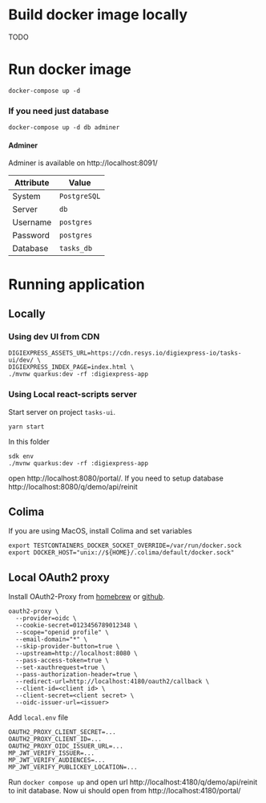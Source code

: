 # Build docker image locally
TODO

# Run docker image
```shell
docker-compose up -d
```

### If you need just database
```shell
docker-compose up -d db adminer
```

#### Adminer

Adminer is available on http://localhost:8091/ 

| Attribute | Value        |
|-----------|--------------|
| System    | `PostgreSQL` |
| Server    | `db`         |
| Username  | `postgres`   |
| Password  | `postgres`   |
| Database  | `tasks_db`   |

# Running application

## Locally

### Using dev UI from CDN

```shell
DIGIEXPRESS_ASSETS_URL=https://cdn.resys.io/digiexpress-io/tasks-ui/dev/ \
DIGIEXPRESS_INDEX_PAGE=index.html \
./mvnw quarkus:dev -rf :digiexpress-app
```

### Using Local react-scripts server

Start server on project `tasks-ui`.
```shell
yarn start
```

In this folder
```shell
sdk env
./mvnw quarkus:dev -rf :digiexpress-app
```
open http://localhost:8080/portal/. If you need to setup database http://localhost:8080/q/demo/api/reinit


## Colima

If you are using MacOS, install Colima and set variables

```shell
export TESTCONTAINERS_DOCKER_SOCKET_OVERRIDE=/var/run/docker.sock
export DOCKER_HOST="unix://${HOME}/.colima/default/docker.sock"
```

## Local OAuth2 proxy

Install OAuth2-Proxy from [homebrew](https://formulae.brew.sh/formula/oauth2_proxy#default) or [github](https://github.com/oauth2-proxy/oauth2-proxy#installation).

```shell
oauth2-proxy \
  --provider=oidc \
  --cookie-secret=0123456789012348 \
  --scope="openid profile" \
  --email-domain="*" \
  --skip-provider-button=true \
  --upstream=http://localhost:8080 \
  --pass-access-token=true \
  --set-xauthrequest=true \
  --pass-authorization-header=true \
  --redirect-url=http://localhost:4180/oauth2/callback \
  --client-id=<client id> \
  --client-secret=<client secret> \
  --oidc-issuer-url=<issuer>
```

Add `local.env` file
```shell
OAUTH2_PROXY_CLIENT_SECRET=...
OAUTH2_PROXY_CLIENT_ID=...
OAUTH2_PROXY_OIDC_ISSUER_URL=...
MP_JWT_VERIFY_ISSUER=...
MP_JWT_VERIFY_AUDIENCES=...
MP_JWT_VERIFY_PUBLICKEY_LOCATION=...
```

Run `docker compose up` and open url http://localhost:4180/q/demo/api/reinit to init database.
Now ui should open from http://localhost:4180/portal/



